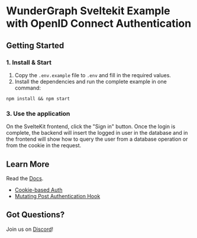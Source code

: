 # WunderGraph Sveltekit Example with OpenID Connect Authentication

## Getting Started

### 1. Install & Start

1. Copy the `.env.example` file to `.env` and fill in the required values.
2. Install the dependencies and run the complete example in one command:

```shell
npm install && npm start
```

### 3. Use the application

On the SvelteKit frontend, click the "Sign in" button.
Once the login is complete, the backend will insert the logged in user in the database and in the frontend will show how to query the user from a database operation or from the cookie in the request.

## Learn More

Read the [Docs](https://wundergraph.com/docs).
  - [Cookie-based Auth](https://docs.wundergraph.com/docs/auth/cookie-based-auth)
  - [Mutating Post Authentication Hook](https://docs.wundergraph.com/docs/wundergraph-server-ts-reference/mutating-post-authentication-hook)


## Got Questions?

Join us on [Discord](https://wundergraph.com/discord)!